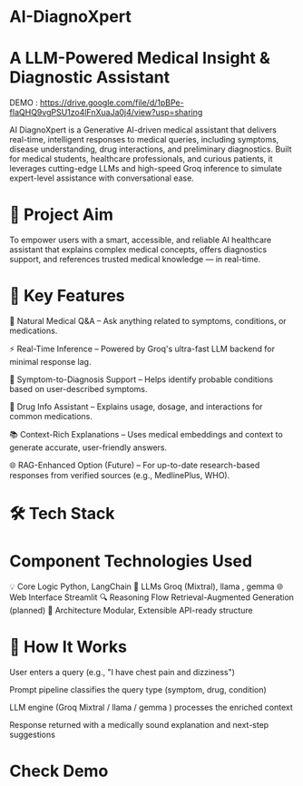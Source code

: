 # AI-DiagnoXpert
# A LLM-Powered Medical Insight & Diagnostic Assistant
DEMO : https://drive.google.com/file/d/1pBPe-fIaQHQ9vgPSU1zo4lFnXuaJa0j4/view?usp=sharing

AI DiagnoXpert is a Generative AI-driven medical assistant that delivers real-time, intelligent responses to medical queries, including symptoms, disease understanding, drug interactions, and preliminary diagnostics. 
Built for medical students, healthcare professionals, and curious patients, it leverages cutting-edge LLMs and high-speed Groq inference to simulate expert-level assistance with conversational ease.

# 🎯 Project Aim
To empower users with a smart, accessible, and reliable AI healthcare assistant that explains complex medical concepts, offers diagnostics support, and references trusted medical knowledge — in real-time.

# 🧠 Key Features
💬 Natural Medical Q&A – Ask anything related to symptoms, conditions, or medications.

⚡ Real-Time Inference – Powered by Groq's ultra-fast LLM backend for minimal response lag.

🧾 Symptom-to-Diagnosis Support – Helps identify probable conditions based on user-described symptoms.

💊 Drug Info Assistant – Explains usage, dosage, and interactions for common medications.

📚 Context-Rich Explanations – Uses medical embeddings and context to generate accurate, user-friendly answers.

🌐 RAG-Enhanced Option (Future) – For up-to-date research-based responses from verified sources (e.g., MedlinePlus, WHO).


# 🛠️ Tech Stack
# Component	Technologies Used

💡 Core Logic	Python, LangChain
🤖 LLMs	Groq (Mixtral), llama , gemma
🌐 Web Interface	Streamlit
🔍 Reasoning Flow	Retrieval-Augmented Generation (planned)
📁 Architecture	Modular, Extensible API-ready structure

# 🚀 How It Works
User enters a query (e.g., "I have chest pain and dizziness")

Prompt pipeline classifies the query type (symptom, drug, condition)

LLM engine (Groq Mixtral / llama / gemma ) processes the enriched context

Response returned with a medically sound explanation and next-step suggestions

# Check Demo


